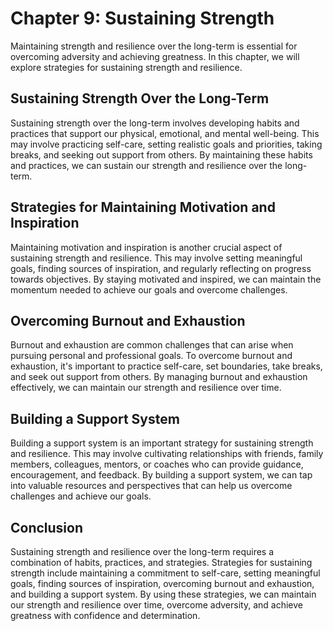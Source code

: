 Chapter 9: Sustaining Strength
==============================

Maintaining strength and resilience over the long-term is essential for overcoming adversity and achieving greatness. In this chapter, we will explore strategies for sustaining strength and resilience.

Sustaining Strength Over the Long-Term
--------------------------------------

Sustaining strength over the long-term involves developing habits and practices that support our physical, emotional, and mental well-being. This may involve practicing self-care, setting realistic goals and priorities, taking breaks, and seeking out support from others. By maintaining these habits and practices, we can sustain our strength and resilience over the long-term.

Strategies for Maintaining Motivation and Inspiration
-----------------------------------------------------

Maintaining motivation and inspiration is another crucial aspect of sustaining strength and resilience. This may involve setting meaningful goals, finding sources of inspiration, and regularly reflecting on progress towards objectives. By staying motivated and inspired, we can maintain the momentum needed to achieve our goals and overcome challenges.

Overcoming Burnout and Exhaustion
---------------------------------

Burnout and exhaustion are common challenges that can arise when pursuing personal and professional goals. To overcome burnout and exhaustion, it's important to practice self-care, set boundaries, take breaks, and seek out support from others. By managing burnout and exhaustion effectively, we can maintain our strength and resilience over time.

Building a Support System
-------------------------

Building a support system is an important strategy for sustaining strength and resilience. This may involve cultivating relationships with friends, family members, colleagues, mentors, or coaches who can provide guidance, encouragement, and feedback. By building a support system, we can tap into valuable resources and perspectives that can help us overcome challenges and achieve our goals.

Conclusion
----------

Sustaining strength and resilience over the long-term requires a combination of habits, practices, and strategies. Strategies for sustaining strength include maintaining a commitment to self-care, setting meaningful goals, finding sources of inspiration, overcoming burnout and exhaustion, and building a support system. By using these strategies, we can maintain our strength and resilience over time, overcome adversity, and achieve greatness with confidence and determination.
